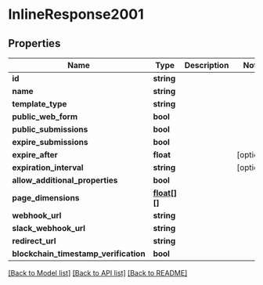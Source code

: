 # InlineResponse2001

## Properties
Name | Type | Description | Notes
------------ | ------------- | ------------- | -------------
**id** | **string** |  |
**name** | **string** |  |
**template_type** | **string** |  |
**public_web_form** | **bool** |  |
**public_submissions** | **bool** |  |
**expire_submissions** | **bool** |  |
**expire_after** | **float** |  | [optional]
**expiration_interval** | **string** |  | [optional]
**allow_additional_properties** | **bool** |  |
**page_dimensions** | [**float[][]**](array.md) |  |
**webhook_url** | **string** |  |
**slack_webhook_url** | **string** |  |
**redirect_url** | **string** |  |
**blockchain_timestamp_verification** | **bool** |  |

[[Back to Model list]](../README.md#documentation-for-models) [[Back to API list]](../README.md#documentation-for-api-endpoints) [[Back to README]](../README.md)


